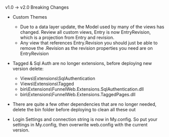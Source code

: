 v1.0 -> v2.0 Breaking Changes

 - Custom Themes
      - Due to a data layer update, the Model used by many of the views has changed. Review all custom views, Entry is now EntryRevision, which is a projection from Entry and revision. 
      - Any view that references Entry.Revision you should just be able to remove the .Revision as the revision properties you need are on EntryRevision

 - Tagged & Sql Auth are no longer extensions, before deploying new version delete:
      - Views\Extensions\SqlAuthentication
      - Views\Extensions\Tagged
      - bin\Extensions\FunnelWeb.Extensions.SqlAuthentication.dll
      - bin\Extensions\FunnelWeb.Extensions.TaggedPages.dll

 - There are quite a few other dependencies that are no longer needed, delete the bin folder before deploying to clean all these out

 - Login Settings and connection string is now in My.config. So put your settings in My.config, then overwrite web.config with the current version.